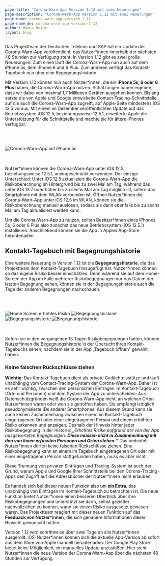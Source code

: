 ```yaml
---
page-title: "Corona-Warn-App Version 1.12 mit zwei Neuerungen"
page-description: "Corona-Warn-App Version 1.12 mit zwei Neuerungen"
page-name: corona-warn-app-version-1-12
page-name_de: corona-warn-app-version-1-12
author: Hanna Heine
layout: blog
---
```

 
Das Projektteam der Deutschen Telekom und SAP hat ein Update der Corona-Warn-App veröffentlicht, das Nutzer*innen innerhalb der nächsten 48 Stunden zur Verfügung steht. In Version 1.12 gibt es zwei große Neuerungen: Zum einen läuft die Corona-Warn-App nun auch auf dem iPhone 5s, dem iPhone 6 und 6 Plus. Zum anderen verfügt das Kontakt-Tagebuch nun über eine Begegnungshistorie. 
 
<!-- overview -->

Mit Version 1.12 können nun auch Nutzer*innen, die ein **iPhone 5s, 6 oder 6 Plus** haben, die Corona-Warn-App nutzen. Schätzungen haben ergeben, dass wir dabei von maximal 1,7 Millionen Geräten ausgehen können. Bislang setzte die von Apple und Google entwickelte Contact-Tracing-Schnittstelle, auf die auch die Corona-Warn-App zugreift, auf Apple-Seite mindestens iOS 13.5 voraus. Mit einem im Dezember veröffentlichten Update auf das Betriebssystem iOS 12.5, beziehungsweise 12.5.1, erweiterte Apple die Unterstützung für die Schnittstelle und machte sie für ältere iPhones verfügbar. 

<br></br>
<div class="text-center"> <img src="./cwa-ios-12-5.jpg" title="Corona-Warn-App auf iPhone 5s" alt="Corona-Warn-App auf iPhone 5s" style="align: center"></div>
<br></br>

Nutzer\*innen können die Corona-Warn-App unter iOS 12.5, beziehungsweise 12.5.1, uneingeschränkt verwenden. Der einzige Unterschied: Unter iOS 12.5 aktualisiert die Corona-Warn-App die Risikoberechnung im Hintergrund bis zu zwei Mal am Tag, während das unter iOS 13.7 oder höher bis zu sechs Mal am Tag möglich ist, sofern das Smartphone mit dem WLAN verbunden ist. Öffnen Nutzer\*innen die Corona-Warn-App unter iOS 12.5 im WLAN, können sie die Risikoberechnung manuell auslösen, sodass sie dann ebenfalls bis zu sechs Mal am Tag aktualisiert werden kann.

Um die Corona-Warn-App zu nutzen, sollten Besitzer\*innen eines iPhones 5s, 6 oder 6 Plus also zunächst das neue Betriebssystem (iOS 12.5.1) installieren. Anschließend können sie die App in Apples App-Store herunterladen.


## Kontakt-Tagebuch mit Begegnungshistorie

Eine weitere Neuerung in Version 1.12 ist die **Begegnungshistorie**, die das Projektteam dem Kontakt-Tagebuch hinzugefügt hat. Nutzer*innen können so das eigene Risiko besser einschätzen. Denn während sie auf dem Home-Screen der App im Falle mehrerer Risikobegegnungen nur das Datum der letzten Begegnung sehen, können sie in der Begegnungshistorie auch die Tage der anderen Begegnungen nachschauen. 

<br></br>

<div class="text-center"> <img src="./cwa-1-12-begegnungshistorie-home-screen.png" title="Home Screen erhöhtes Risiko" alt="Home Screen erhöhtes Risiko" style="align: center"> <img src="./cwa-1-12-begegnungshistorie.png" title="Begegnungshistorie" alt="Begegnungshistorie" style="align: center"> <img src="./cwa-1-12-begegnungshistorie-2.png" title="Begegnungshistorie" alt="Begegnungshistorie" style="align: center"> <img src="./cwa-1-12-begegnungshistorie-3.png" title="Begegnungshistorie" alt="Begegnungshistorie"  ></div>
<br></br>


Sofern sie in den vergangenen 15 Tagen Risikobegegnungen hatten, können Nutzer*innen die Begegnungshistorie in der Übersicht ihres Kontakt-Tagebuchs sehen, nachdem sie in der App „Tagebuch öffnen“ gewählt haben. 

### Keine falschen Rückschlüsse ziehen

**Wichtig**: Das Kontakt-Tagebuch dient als private Gedächtnisstütze und läuft unabhängig vom Contact-Tracing-System der Corona-Warn-App. Daher ist es sehr wichtig, zwischen den persönlichen Einträgen im Kontakt-Tagebuch (Orte und Personen) und dem System der App zu unterscheiden: Aus Datenschutzgründen weiß die Corona-Warn-App nicht, an welchen Orten Nutzer\*innen waren oder wen sie getroffen haben. Sie empfängt lediglich pseudonymisierte IDs anderer Smartphones. Aus diesem Grund kann sie auch keinen Zusammenhang zwischen einem im Kontakt-Tagebuch eingetragenen Ort oder einer eingetragenen Person und einem erhöhten Risiko erkennen und anzeigen. Deshalb der Hinweis hinter jeder Risikobegegnung in der Historie: *„Erhöhtes Risiko aufgrund der von der App ausgewerteten Begegnungen. __Diese müssen nicht in Zusammenhang mit den von Ihnen erfassten Personen und Orten stehen.“__*  Das bedeutet: Nutzer\*innen dürfen keine falschen Rückschlüsse ziehen. Eine Risikobegegnung kann an einem im Tagebuch eingetragenen Ort oder mit einer eingetragenen Person stattgefunden haben, muss es aber nicht.

Diese Trennung von privaten Einträgen und Tracing-System ist auch der Grund, warum Apple und Google ihrer Schnittstelle bei den Corona-Tracing-Apps den Zugriff auf die Adressbücher der Nutzer\*innen nicht erlauben.

Es handelt sich bei dieser neuen Funktion also um **ein Extra**, das unabhängig von Einträgen im Kontakt-Tagebuch zu betrachten ist. Die neue Funktion bietet Nutzer\*innen einen besseren Überblick über ihre Risikobegegnungen und unterstützt sie darin, selbst gezielter nachvollziehen zu können, wann sie einem Risiko ausgesetzt gewesen waren. Das Projektteam reagiert mit dieser neuen Funktion auf das **Feedback von Nutzer*innen**, die sich genauere Informationen dieser Hinsicht gewünscht hatten. 

Version 1.12 wird schrittweise über zwei Tage an alle Nutzer\*innen ausgerollt. iOS-Nutzer\*innen können sich die aktuelle App-Version ab sofort aus dem Store von Apple manuell herunterladen. Der Google Play Store bietet keine Möglichkeit, ein manuelles Update anzustoßen. Hier steht Nutzer\*innen die neue Version der Corona-Warn-App über die nächsten 48 Stunden zur Verfügung.
